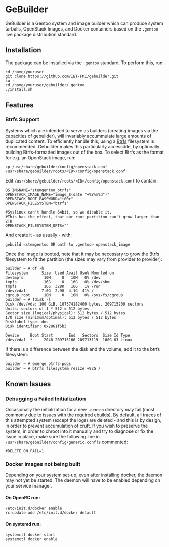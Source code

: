 # GeBuilder

GeBuilder is a Gentoo system and image builder which can produce system tarballs, OpenStack Images, and Docker containers based on the `.gentoo` live package distribution standard.

## Installation

The package can be installed via the `.gentoo` standard.
To perform this, run:

```
cd /home/youruser
git clone https://github.com/IBT-FMI/gebuilder.git
su -
cd /home/youruser/gebuilder/.gentoo
./install.sh
```

## Features

### Btrfs Support

Systems which are intended to serve as builders (creating images via the capacities of gebuilder), will invariably accummulate large amounts of duplicated content.
To efficiently handle this, using a [Btrfs](https://en.wikipedia.org/wiki/Btrfs) filesystem is recommended.
Gebuilder makes this particularly accessible, by optionally building Btrfs-formatted images out of the box.
To select Btrfs as the format for e.g. an OpenStack image, run:

```
cp /usr/share/gebuilder/config/openstack.conf /usr/share/gebuilder/roots/<ID>/config/openstack.conf
```

Edit `/usr/share/gebuilder/roots/<ID>/config/openstack.conf` to contain:

```
OS_IMGNAME="stemgentoo_btrfs"
OPENSTACK_IMAGE_NAME="image_$(date "+%Y%m%d")"
OPENSTACK_ROOT_PASSWORD="t00r"
OPENSTACK_FILESYSTEM="btrfs"

#Syslinux can't handle 64bit, so we disable it.
#This has the effect, that our root partition can't grow larger than 2TB
OPENSTACK_FILESYSTEM_OPTS=""
```

And create it - as usually - with:

```
gebuild <stemgentoo OR path to .gentoo> openstack_image
```

Once the image is booted, note that it may be necessary to grow the Btrfs filesystem to fit the partition (the sizes may vary from provider to provider):

```
builder ~ # df -h
Filesystem      Size  Used Avail Use% Mounted on
devtmpfs         10M     0   10M   0% /dev
tmpfs            16G     0   16G   0% /dev/shm
tmpfs            16G  328K   16G   1% /run
/dev/vda1       7.0G  2.9G  4.1G  41% /
cgroup_root      10M     0   10M   0% /sys/fs/cgroup
builder ~ # fdisk -l
Disk /dev/vda: 100 GiB, 107374182400 bytes, 209715200 sectors
Units: sectors of 1 * 512 = 512 bytes
Sector size (logical/physical): 512 bytes / 512 bytes
I/O size (minimum/optimal): 512 bytes / 512 bytes
Disklabel type: dos
Disk identifier: 0x2861f5b3

Device     Boot Start       End   Sectors  Size Id Type
/dev/vda1  *     2048 209715166 209713119  100G 83 Linux
```

If there is a difference between the disk and the volume, add it to the btrfs filesystem:

```
builder ~ # emerge btrfs-pogs
builder ~ # btrfs filesystem resize +92G /
```

## Known Issues

### Debugging a Failed Initialization

Occasionally the initialization for a new `.gentoo` directory may fail (most commonly due to issues with the required ebuilds).
By default, all traces of this attempted system (except the logs) are deleted - and this is by design, in order to prevent accumulation of cruft.
If you wish to preserve the system, in order to chroot into it manually and try to diagnose or fix the issue in place, make sure the following line in `/usr/share/gebuilder/config/generic.conf` is commented:

```shell
#DELETE_ON_FAIL=1
```

### Docker images not being built

Depending on your system set-up, even after installing docker, the daemon may not yet be started.
The daemon will have to be enabled depending on your service manager.

#### On OpenRC run:

```
/etc/init.d/docker enable
rc-update add /etc/init.d/docker default
```

#### On systemd run:

```
systemctl docker start
systemctl docker enable
```
